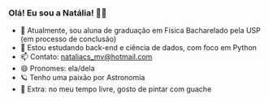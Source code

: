 ### Olá! Eu sou a Natália! 👋🏻

- 🔭 Atualmente, sou aluna de graduação em Física Bacharelado pela USP (em processo de conclusão)
- 🌱 Estou estudando back-end e ciência de dados, com foco em Python
- 📫 Contato: nataliacs_mv@hotmail.com
- 😄 Pronomes: ela/dela
- 🪐 Tenho uma paixão por Astronomia
- 🎨 Extra: no meu tempo livre, gosto de pintar com guache
